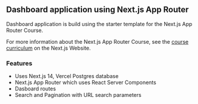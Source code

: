 ## Dashboard application using Next.js App Router

Dashboard application is build using the starter template for the Next.js App Router Course.

For more information about the Next.js App Router Course, see the [course curriculum](https://nextjs.org/learn) on the Next.js Website.

### Features

- Uses Next.js 14, Vercel Postgres database
- Next.js App Router which uses React Server Components
- Dasboard routes
- Search and Pagination with URL search parameters
